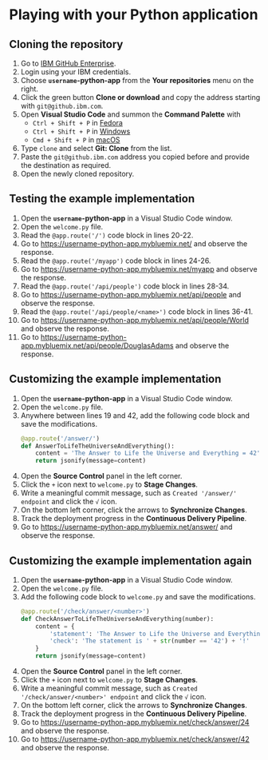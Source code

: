 # Playing with your Python application

## Cloning the repository

1. Go to [IBM GitHub Enterprise](http://github.ibm.com/).
1. Login using your IBM credentials.
1. Choose **`username`-python-app** from the **Your repositories** menu on the right.
1. Click the green button **Clone or download** and copy the address starting with `git@github.ibm.com`.
1. Open **Visual Studio Code** and summon the **Command Palette** with
    * `Ctrl + Shift + P` in [Fedora](https://code.visualstudio.com/shortcuts/keyboard-shortcuts-linux.pdf)
    * `Ctrl + Shift + P` in [Windows](https://code.visualstudio.com/shortcuts/keyboard-shortcuts-windows.pdf)
    * `Cmd + Shift + P` in [macOS](https://code.visualstudio.com/shortcuts/keyboard-shortcuts-macos.pdf)
1. Type `clone` and select **Git: Clone** from the list.
1. Paste the `git@github.ibm.com` address you copied before and provide the destination as required.
1. Open the newly cloned repository.

## Testing the example implementation

1. Open the **`username`-python-app** in a Visual Studio Code window.
1. Open the `welcome.py` file.
1. Read the `@app.route('/')` code block in lines 20-22.
1. Go to <https://username-python-app.mybluemix.net/> and observe the response.
1. Read the `@app.route('/myapp')` code block in lines 24-26.
1. Go to <https://username-python-app.mybluemix.net/myapp> and observe the response.
1. Read the `@app.route('/api/people')` code block in lines 28-34.
1. Go to <https://username-python-app.mybluemix.net/api/people> and observe the response.
1. Read the `@app.route('/api/people/<name>')` code block in lines 36-41.
1. Go to <https://username-python-app.mybluemix.net/api/people/World> and observe the response.
1. Go to <https://username-python-app.mybluemix.net/api/people/DouglasAdams> and observe the response.

## Customizing the example implementation

1. Open the **`username`-python-app** in a Visual Studio Code window.
1. Open the `welcome.py` file.
1. Anywhere between lines 19 and 42, add the following code block and save the modifications.
    ```Python
    @app.route('/answer/')
    def AnswerToLifeTheUniverseAndEverything():
        content = 'The Answer to Life the Universe and Everything = 42'
        return jsonify(message=content)
    ```
1. Open the **Source Control** panel in the left corner.
1. Click the `+` icon next to `welcome.py` to **Stage Changes**.
1. Write a meaningful commit message, such as `Created '/answer/' endpoint` and click the `√` icon.
1. On the bottom left corner, click the arrows to **Synchronize Changes**.
1. Track the deployment progress in the **Continuous Delivery Pipeline**.
1. Go to <https://username-python-app.mybluemix.net/answer/> and observe the response.

## Customizing the example implementation again

1. Open the **`username`-python-app** in a Visual Studio Code window.
1. Open the `welcome.py` file.
1. Add the following code block to `welcome.py` and save the modifications.
    ```Python
    @app.route('/check/answer/<number>')
    def CheckAnswerToLifeTheUniverseAndEverything(number):
        content = {
            'statement': 'The Answer to Life the Universe and Everything is ' + number + '.',
            'check': 'The statement is ' + str(number == '42') + '!'
        }
        return jsonify(message=content)
    ```
1. Open the **Source Control** panel in the left corner.
1. Click the `+` icon next to `welcome.py` to **Stage Changes**.
1. Write a meaningful commit message, such as `Created '/check/answer/<number>' endpoint` and click the `√` icon.
1. On the bottom left corner, click the arrows to **Synchronize Changes**.
1. Track the deployment progress in the **Continuous Delivery Pipeline**.
1. Go to <https://username-python-app.mybluemix.net/check/answer/24> and observe the response.
1. Go to <https://username-python-app.mybluemix.net/check/answer/42> and observe the response.

